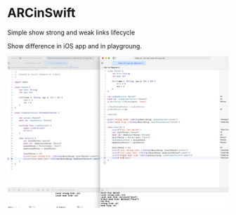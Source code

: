 # ARCinSwift
Simple show strong and weak links lifecycle

Show difference in iOS app and in playgroung.

![iOS app and in playgroung.png](iOS%20app%20and%20in%20playgroung.png)
